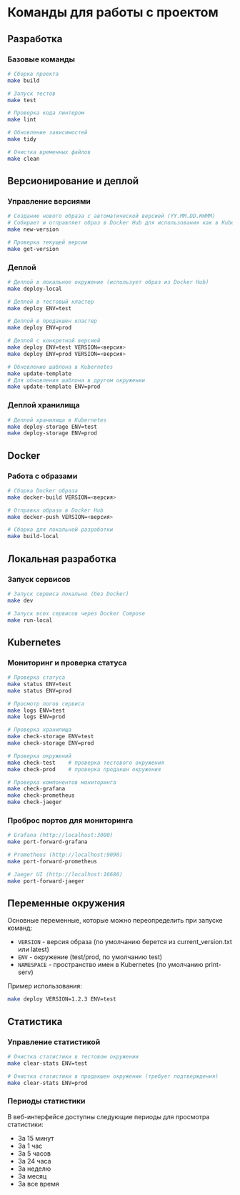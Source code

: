 # Команды для работы с проектом

## Разработка

### Базовые команды
```bash
# Сборка проекта
make build

# Запуск тестов
make test

# Проверка кода линтером
make lint

# Обновление зависимостей
make tidy

# Очистка временных файлов
make clean
```

## Версионирование и деплой

### Управление версиями
```bash
# Создание нового образа с автоматической версией (YY.MM.DD.HHMM)
# Собирает и отправляет образ в Docker Hub для использования как в Kubernetes, так и локально
make new-version

# Проверка текущей версии
make get-version
```

### Деплой
```bash
# Деплой в локальное окружение (использует образ из Docker Hub)
make deploy-local

# Деплой в тестовый кластер
make deploy ENV=test

# Деплой в продакшен кластер
make deploy ENV=prod

# Деплой с конкретной версией
make deploy ENV=test VERSION=<версия>
make deploy ENV=prod VERSION=<версия>

# Обновление шаблона в Kubernetes
make update-template
# Для обновления шаблона в другом окружении
make update-template ENV=prod
```

### Деплой хранилища
```bash
# Деплой хранилища в Kubernetes
make deploy-storage ENV=test
make deploy-storage ENV=prod
```

## Docker

### Работа с образами
```bash
# Сборка Docker образа
make docker-build VERSION=<версия>

# Отправка образа в Docker Hub
make docker-push VERSION=<версия>

# Сборка для локальной разработки
make build-local
```

## Локальная разработка

### Запуск сервисов
```bash
# Запуск сервиса локально (без Docker)
make dev

# Запуск всех сервисов через Docker Compose
make run-local
```

## Kubernetes

### Мониторинг и проверка статуса
```bash
# Проверка статуса
make status ENV=test
make status ENV=prod

# Просмотр логов сервиса
make logs ENV=test
make logs ENV=prod

# Проверка хранилища
make check-storage ENV=test
make check-storage ENV=prod

# Проверка окружений
make check-test    # проверка тестового окружения
make check-prod    # проверка продакшн окружения

# Проверка компонентов мониторинга
make check-grafana
make check-prometheus
make check-jaeger
```

### Проброс портов для мониторинга
```bash
# Grafana (http://localhost:3000)
make port-forward-grafana

# Prometheus (http://localhost:9090)
make port-forward-prometheus

# Jaeger UI (http://localhost:16686)
make port-forward-jaeger
```

## Переменные окружения

Основные переменные, которые можно переопределить при запуске команд:

- `VERSION` - версия образа (по умолчанию берется из current_version.txt или latest)
- `ENV` - окружение (test/prod, по умолчанию test)
- `NAMESPACE` - пространство имен в Kubernetes (по умолчанию print-serv)

Пример использования:
```bash
make deploy VERSION=1.2.3 ENV=test
```

## Статистика

### Управление статистикой
```bash
# Очистка статистики в тестовом окружении
make clear-stats ENV=test

# Очистка статистики в продакшен окружении (требует подтверждения)
make clear-stats ENV=prod
```

### Периоды статистики
В веб-интерфейсе доступны следующие периоды для просмотра статистики:
- За 15 минут
- За 1 час
- За 5 часов
- За 24 часа
- За неделю
- За месяц
- За все время
